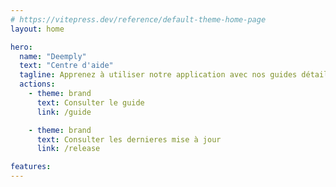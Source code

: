 ```yaml
---
# https://vitepress.dev/reference/default-theme-home-page
layout: home

hero:
  name: "Deemply"
  text: "Centre d'aide"
  tagline: Apprenez à utiliser notre application avec nos guides détaillés
  actions:
    - theme: brand
      text: Consulter le guide
      link: /guide

    - theme: brand
      text: Consulter les dernieres mise à jour
      link: /release

features:
---
```


